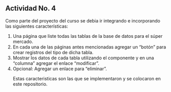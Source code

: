 
## Actividad No. 4

Como parte del proyecto del curso se debia ir integrando e incorporando las siguientes características:

1.    Una página que liste todas las tablas de la base de datos para el súper mercado.
2.    En cada una de las páginas antes mencionadas agregar un “botón” para crear registros del tipo de dicha tabla.
3.    Mostrar los datos de cada tabla utilizando el componente <table> y en una “columna” agregar el enlace “modificar”.
4.    Opcional: Agregar un enlace para “eliminar”.

Estas caracteristicas son las que se implementaron y se colocaron en este repositorio.
